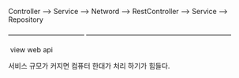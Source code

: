 Controller ——> Service ——> Netword ——> RestController ——> Service ——> Repository

———————————			————————————————————— 

​	view								web api

서비스 규모가 커지면 컴퓨터 한대가 처리 하기가 힘들다.







